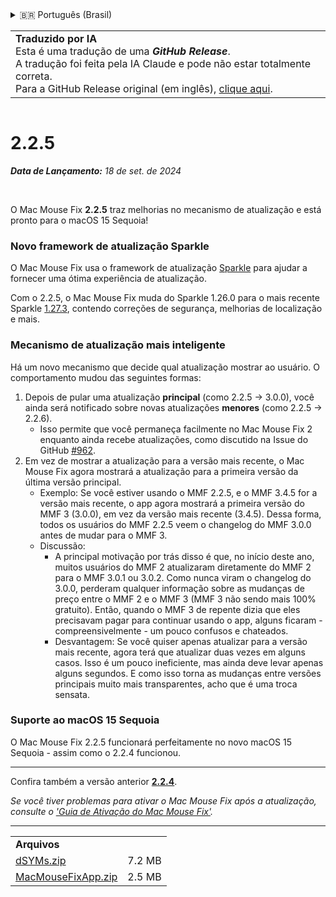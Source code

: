 <details>
<summary>🇧🇷 Português (Brasil)</summary>

[🇬🇧 English (GitHub)](https://github.com/noah-nuebling/mac-mouse-fix/releases/tag/2.2.5)\
[🇦🇩 Català](https://redirect.macmousefix.com/?target=mmf-release&tag=2.2.5&locale=ca)\
[🇩🇪 Deutsch](https://redirect.macmousefix.com/?target=mmf-release&tag=2.2.5&locale=de)\
[🇪🇸 Español](https://redirect.macmousefix.com/?target=mmf-release&tag=2.2.5&locale=es)\
[🇫🇷 Français](https://redirect.macmousefix.com/?target=mmf-release&tag=2.2.5&locale=fr)\
[🇮🇩 Indonesia](https://redirect.macmousefix.com/?target=mmf-release&tag=2.2.5&locale=id)\
[🇮🇹 Italiano](https://redirect.macmousefix.com/?target=mmf-release&tag=2.2.5&locale=it)\
[🇭🇺 Magyar](https://redirect.macmousefix.com/?target=mmf-release&tag=2.2.5&locale=hu)\
[🇳🇱 Nederlands](https://redirect.macmousefix.com/?target=mmf-release&tag=2.2.5&locale=nl)\
[🇵🇱 Polski](https://redirect.macmousefix.com/?target=mmf-release&tag=2.2.5&locale=pl)\
**🇧🇷 Português (Brasil)**\
[🇵🇹 Português (Portugal)](https://redirect.macmousefix.com/?target=mmf-release&tag=2.2.5&locale=pt-PT)\
[🇷🇴 Română](https://redirect.macmousefix.com/?target=mmf-release&tag=2.2.5&locale=ro)\
[🇸🇪 Svenska](https://redirect.macmousefix.com/?target=mmf-release&tag=2.2.5&locale=sv)\
[🇻🇳 Tiếng Việt](https://redirect.macmousefix.com/?target=mmf-release&tag=2.2.5&locale=vi)\
[🇹🇷 Türkçe](https://redirect.macmousefix.com/?target=mmf-release&tag=2.2.5&locale=tr)\
[🇨🇿 Čeština](https://redirect.macmousefix.com/?target=mmf-release&tag=2.2.5&locale=cs)\
[🇬🇷 Ελληνικά](https://redirect.macmousefix.com/?target=mmf-release&tag=2.2.5&locale=el)\
[🇷🇺 Русский](https://redirect.macmousefix.com/?target=mmf-release&tag=2.2.5&locale=ru)\
[🇺🇦 Українська](https://redirect.macmousefix.com/?target=mmf-release&tag=2.2.5&locale=uk)\
[🇮🇱 עברית](https://redirect.macmousefix.com/?target=mmf-release&tag=2.2.5&locale=he)\
[🇸🇦 العربية](https://redirect.macmousefix.com/?target=mmf-release&tag=2.2.5&locale=ar)\
[🇮🇳 हिन्दी](https://redirect.macmousefix.com/?target=mmf-release&tag=2.2.5&locale=hi)\
[🇹🇭 ไทย](https://redirect.macmousefix.com/?target=mmf-release&tag=2.2.5&locale=th)\
[🇨🇳 中文 (简体)](https://redirect.macmousefix.com/?target=mmf-release&tag=2.2.5&locale=zh-Hans)\
[🇨🇳 中文 (繁體)](https://redirect.macmousefix.com/?target=mmf-release&tag=2.2.5&locale=zh-Hant)\
[🇭🇰 中文（香港)](https://redirect.macmousefix.com/?target=mmf-release&tag=2.2.5&locale=zh-HK)\
[🇯🇵 日本語](https://redirect.macmousefix.com/?target=mmf-release&tag=2.2.5&locale=ja)\
[🇰🇷 한국어](https://redirect.macmousefix.com/?target=mmf-release&tag=2.2.5&locale=ko)\
[Help translate Mac Mouse Fix to different languages!](https://github.com/noah-nuebling/mac-mouse-fix/discussions/731)
</details>
<table align=><td>
<b>Traduzido por IA</b><br>
Esta é uma tradução de uma <b><em>GitHub Release</em></b>.<br>
A tradução foi feita pela IA Claude e pode não estar totalmente correta.<br>
Para a GitHub Release original (em inglês), <a href="https://github.com/noah-nuebling/mac-mouse-fix/releases/tag/2.2.5">clique aqui</a>.
</td></table>

<table></table>

# 2.2.5
***Data de Lançamento:** 18 de set. de 2024*

<br>

O Mac Mouse Fix **2.2.5** traz melhorias no mecanismo de atualização e está pronto para o macOS 15 Sequoia!

### Novo framework de atualização Sparkle

O Mac Mouse Fix usa o framework de atualização [Sparkle](https://sparkle-project.org/) para ajudar a fornecer uma ótima experiência de atualização.

Com o 2.2.5, o Mac Mouse Fix muda do Sparkle 1.26.0 para o mais recente Sparkle [1.27.3](https://github.com/sparkle-project/Sparkle/releases/tag/1.27.3), contendo correções de segurança, melhorias de localização e mais.

### Mecanismo de atualização mais inteligente

Há um novo mecanismo que decide qual atualização mostrar ao usuário. O comportamento mudou das seguintes formas:

1. Depois de pular uma atualização **principal** (como 2.2.5 -> 3.0.0), você ainda será notificado sobre novas atualizações **menores** (como 2.2.5 -> 2.2.6).
    - Isso permite que você permaneça facilmente no Mac Mouse Fix 2 enquanto ainda recebe atualizações, como discutido na Issue do GitHub [#962](https://github.com/noah-nuebling/mac-mouse-fix/issues/962).
2. Em vez de mostrar a atualização para a versão mais recente, o Mac Mouse Fix agora mostrará a atualização para a primeira versão da última versão principal.
    - Exemplo: Se você estiver usando o MMF 2.2.5, e o MMF 3.4.5 for a versão mais recente, o app agora mostrará a primeira versão do MMF 3 (3.0.0), em vez da versão mais recente (3.4.5). Dessa forma, todos os usuários do MMF 2.2.5 veem o changelog do MMF 3.0.0 antes de mudar para o MMF 3.
    - Discussão:
        - A principal motivação por trás disso é que, no início deste ano, muitos usuários do MMF 2 atualizaram diretamente do MMF 2 para o MMF 3.0.1 ou 3.0.2. Como nunca viram o changelog do 3.0.0, perderam qualquer informação sobre as mudanças de preço entre o MMF 2 e o MMF 3 (MMF 3 não sendo mais 100% gratuito). Então, quando o MMF 3 de repente dizia que eles precisavam pagar para continuar usando o app, alguns ficaram - compreensivelmente - um pouco confusos e chateados.
        - Desvantagem: Se você quiser apenas atualizar para a versão mais recente, agora terá que atualizar duas vezes em alguns casos. Isso é um pouco ineficiente, mas ainda deve levar apenas alguns segundos. E como isso torna as mudanças entre versões principais muito mais transparentes, acho que é uma troca sensata.

### Suporte ao macOS 15 Sequoia

O Mac Mouse Fix 2.2.5 funcionará perfeitamente no novo macOS 15 Sequoia - assim como o 2.2.4 funcionou.

---

Confira também a versão anterior [**2.2.4**](https://github.com/noah-nuebling/mac-mouse-fix/releases/tag/2.2.4).

*Se você tiver problemas para ativar o Mac Mouse Fix após a atualização, consulte o ['Guia de Ativação do Mac Mouse Fix'](https://github.com/noah-nuebling/mac-mouse-fix/discussions/861).*

---

<table align="start">
<tr>
    <td colspan=2>
        <b>Arquivos</b>
    </td>
</tr>
<tr>
    <td><a href="https://github.com/noah-nuebling/mac-mouse-fix/releases/download/2.2.5/dSYMs.zip">dSYMs.zip</a></td>
    <td>7.2 MB</td>
</tr>
<tr>
    <td><a href="https://github.com/noah-nuebling/mac-mouse-fix/releases/download/2.2.5/MacMouseFixApp.zip">MacMouseFixApp.zip</a></td>
    <td>2.5 MB</td>
</tr>
</table>